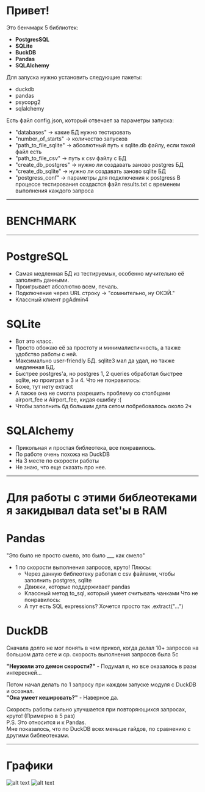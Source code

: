 # Привет!
Это бенчмарк 5 библиотек:
- **PostgresSQL**
- **SQLite**
- **ВuckDB**
- **Pandas**
- **SQLAlchemy**
  
Для запуска нужно установить следующие пакеты:
- duckdb
- pandas
- psycopg2
- sqlalchemy

Есть файл config.json, который отвечает за параметры запуска:
- "databases" -> какие БД нужно тестировать
- "number_of_starts" -> количество запусков
- "path_to_file_sqlite" -> абсолютный путь к sqlite.db файлу, если такой файл есть
- "path_to_file_csv" -> путь к csv файлу с БД
- "create_db_postgres" -> нужно ли создавать заново postgres БД
- "create_db_sqlite" -> нужно ли создавать заново sqlite БД
- "postgress_conf" -> параметры для подключения к postgress
В процессе тестирования создастся файл results.txt с временем выполнения каждого запроса
------

# BENCHMARK
------------
# PostgreSQL
- Самая медленная БД из тестируемых, особенно мучительно её заполнять данными.
- Проигрывает абсолютно всем, печаль.
- Подключение через URL строку -> "сомнительно, ну ОКЭЙ."
- Классный клиент pgAdmin4


# SQLite
- Вот это класс.
-  Просто обожаю её за простоту и минималистичность, а также удобство работы с ней.
-  Максимально user-friendly БД. sqlite3 мал да удал, но также медленная БД.
-  Быстрее postgres'а, но postgres 1, 2 queries обработал быстрее sqlite, но проиграл в 3 и 4.
Что не понравилось: 
  - Боже, тут нету extract
  - А также она не смогла разрешить проблему со столбцами airport_fee и Airport_fee, кидая ошибку :(
  - Чтобы заполнить бд большим дата сетом побребовалось около 2ч

# SQLAlchemy
- Прикольная и простая библеотека, все понравилось.
- По работе очень похожа на DuckDB
- На 3 месте по скорости работы
- Не знаю, что еще сказать про нее.
  
--------
# Для работы с этими библеотеками я закидывал data set'ы в RAM

# Pandas
"Это было не просто смело, это было ___ как смело"
- 1 по скорости выполнения запросов, круто!
Плюсы:
  - Через данную библеотеку работал с csv файлами, чтобы заполнить postgres, sqlite
  - Движки, которые поддерживает pandas
  - Классный метод to_sql, который умеет считывать чанками 
Что не понравилось:
  - А тут есть SQL expressions? Хочется просто так .extract("...")

# DuckDB
Сначала долго не мог понять в чем прикол, когда делал 10+ запросов на большом дата сете
  и ср. скорость выполнения запросов была 5с  
  
  **"Неужели это демон скорости?"** - Подумал я, но все оказалось в разы интересней...  
  
  Потом начал делать по 1 запросу при каждом запуске модуля с DuckDB и осознал.  
  **"Она умеет кешировать?"** - Наверное да.  
  
  Скорость работы сильно улучшается при повторяющихся запросах, круто! (Примерно в 5 раз)  
  P.S. Это относится и к Pandas.  
  Мне показалось, что по DuckDB всех меньше гайдов, по сравнению с другими библеотеками.

------
# Графики

![alt text](https://github.com/Spacikl/Benchmark/blob/master/charts/BIG%20Data%20Set.png)
![alt text](https://github.com/Spacikl/Benchmark/blob/master/charts/Tiny%20Data%20Set.png)

